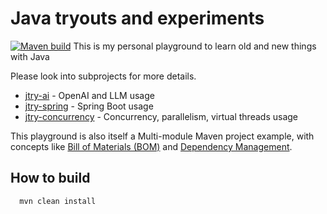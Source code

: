# Java tryouts and experiments 

[![Maven build](https://github.com/pgaertig/jtry/actions/workflows/maven.yml/badge.svg)](https://github.com/pgaertig/jtry/actions/workflows/maven.yml)
This is my personal playground to learn old and new things with Java

Please look into subprojects for more details.

 - [jtry-ai](jtry-ai/README.md) - OpenAI and LLM usage
 - [jtry-spring](jtry-spring/README.md) - Spring Boot usage
 - [jtry-concurrency](jtry-concurrency/README.md) - Concurrency, parallelism, virtual threads usage

This playground is also itself a Multi-module Maven project example, with concepts like 
[Bill of Materials (BOM)](https://maven.apache.org/guides/introduction/introduction-to-dependency-mechanism.html#bill-of-materials-bom-poms) and 
[Dependency Management](https://maven.apache.org/guides/introduction/introduction-to-dependency-mechanism.html#dependency-management).

## How to build

```bash
  mvn clean install
```
